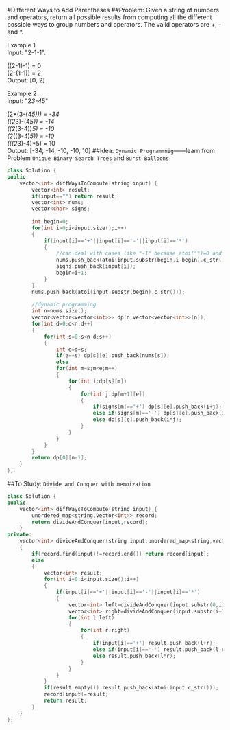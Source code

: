 #Different Ways to Add Parentheses
##Problem:
Given a string of numbers and operators, return all possible results from computing all the different possible ways to group numbers and operators. The valid operators are +, - and *.


Example 1  
Input: "2-1-1".  

((2-1)-1) = 0  
(2-(1-1)) = 2  
Output: [0, 2]  


Example 2  
Input: "2*3-4*5"  

(2*(3-(4*5))) = -34  
((2*3)-(4*5)) = -14  
((2*(3-4))*5) = -10  
(2*((3-4)*5)) = -10  
(((2*3)-4)*5) = 10  
Output: [-34, -14, -10, -10, 10]
##Idea:
`Dynamic Programmnig`——learn from Problem `Unique Binary Search Trees` and `Burst Balloons`
```cpp
class Solution {
public:
    vector<int> diffWaysToCompute(string input) {
        vector<int> result;
        if(input=="") return result;
        vector<int> nums;
        vector<char> signs;
        
        int begin=0;
        for(int i=0;i<input.size();i++)
        {
            if(input[i]=='+'||input[i]=='-'||input[i]=='*')
            {
                //can deal with cases like "-1" because atoi("")=0 and we add 0 at the beginning of nums
                nums.push_back(atoi(input.substr(begin,i-begin).c_str()));
                signs.push_back(input[i]);
                begin=i+1;
            }
        }
        nums.push_back(atoi(input.substr(begin).c_str()));
        
        //dynamic programming
        int n=nums.size();
        vector<vector<vector<int>>> dp(n,vector<vector<int>>(n));
        for(int d=0;d<n;d++)
        {
            for(int s=0;s<n-d;s++)
            {
                int e=d+s;
                if(e==s) dp[s][e].push_back(nums[s]);
                else
                for(int m=s;m<e;m++)
                {
                    for(int i:dp[s][m])
                    {
                        for(int j:dp[m+1][e])
                        {
                            if(signs[m]=='+') dp[s][e].push_back(i+j);
                            else if(signs[m]=='-') dp[s][e].push_back(i-j);
                            else dp[s][e].push_back(i*j);
                        }
                    }
                }
            }
        }
        return dp[0][n-1];
    }
};
```
##To Study:
`Divide and Conquer with memoization`
```cpp
class Solution {
public:
    vector<int> diffWaysToCompute(string input) {
        unordered_map<string,vector<int>> record;
        return divideAndConquer(input,record);
    }
private:
    vector<int> divideAndConquer(string input,unordered_map<string,vector<int>>& record)
    {
        if(record.find(input)!=record.end()) return record[input];
        else
        {
            vector<int> result;
            for(int i=0;i<input.size();i++)
            {
                if(input[i]=='+'||input[i]=='-'||input[i]=='*')
                {
                    vector<int> left=divideAndConquer(input.substr(0,i),record);
                    vector<int> right=divideAndConquer(input.substr(i+1),record);
                    for(int l:left)
                    {
                        for(int r:right)
                        {
                            if(input[i]=='+') result.push_back(l+r);
                            else if(input[i]=='-') result.push_back(l-r);
                            else result.push_back(l*r);
                        }
                    }
                }
            }
            if(result.empty()) result.push_back(atoi(input.c_str()));
            record[input]=result;
            return result;
        }
    }
};
```